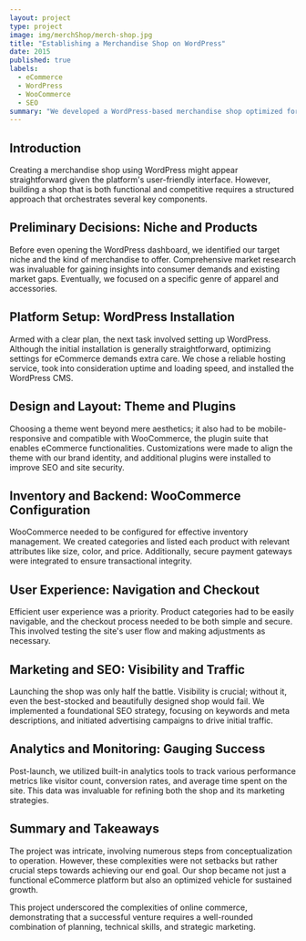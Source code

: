 ```yaml
---
layout: project
type: project
image: img/merchShop/merch-shop.jpg
title: "Establishing a Merchandise Shop on WordPress"
date: 2015
published: true
labels:
  - eCommerce
  - WordPress
  - WooCommerce
  - SEO
summary: "We developed a WordPress-based merchandise shop optimized for usability, SEO, and sustained growth, winning accolades for design and functionality."
---
```


## Introduction

Creating a merchandise shop using WordPress might appear straightforward given the platform's user-friendly interface. However, building a shop that is both functional and competitive requires a structured approach that orchestrates several key components.

## Preliminary Decisions: Niche and Products

Before even opening the WordPress dashboard, we identified our target niche and the kind of merchandise to offer. Comprehensive market research was invaluable for gaining insights into consumer demands and existing market gaps. Eventually, we focused on a specific genre of apparel and accessories.

## Platform Setup: WordPress Installation

Armed with a clear plan, the next task involved setting up WordPress. Although the initial installation is generally straightforward, optimizing settings for eCommerce demands extra care. We chose a reliable hosting service, took into consideration uptime and loading speed, and installed the WordPress CMS.

## Design and Layout: Theme and Plugins

Choosing a theme went beyond mere aesthetics; it also had to be mobile-responsive and compatible with WooCommerce, the plugin suite that enables eCommerce functionalities. Customizations were made to align the theme with our brand identity, and additional plugins were installed to improve SEO and site security.

## Inventory and Backend: WooCommerce Configuration

WooCommerce needed to be configured for effective inventory management. We created categories and listed each product with relevant attributes like size, color, and price. Additionally, secure payment gateways were integrated to ensure transactional integrity.

## User Experience: Navigation and Checkout

Efficient user experience was a priority. Product categories had to be easily navigable, and the checkout process needed to be both simple and secure. This involved testing the site's user flow and making adjustments as necessary.

## Marketing and SEO: Visibility and Traffic

Launching the shop was only half the battle. Visibility is crucial; without it, even the best-stocked and beautifully designed shop would fail. We implemented a foundational SEO strategy, focusing on keywords and meta descriptions, and initiated advertising campaigns to drive initial traffic.

## Analytics and Monitoring: Gauging Success

Post-launch, we utilized built-in analytics tools to track various performance metrics like visitor count, conversion rates, and average time spent on the site. This data was invaluable for refining both the shop and its marketing strategies.

## Summary and Takeaways

The project was intricate, involving numerous steps from conceptualization to operation. However, these complexities were not setbacks but rather crucial steps towards achieving our end goal. Our shop became not just a functional eCommerce platform but also an optimized vehicle for sustained growth.

This project underscored the complexities of online commerce, demonstrating that a successful venture requires a well-rounded combination of planning, technical skills, and strategic marketing.
